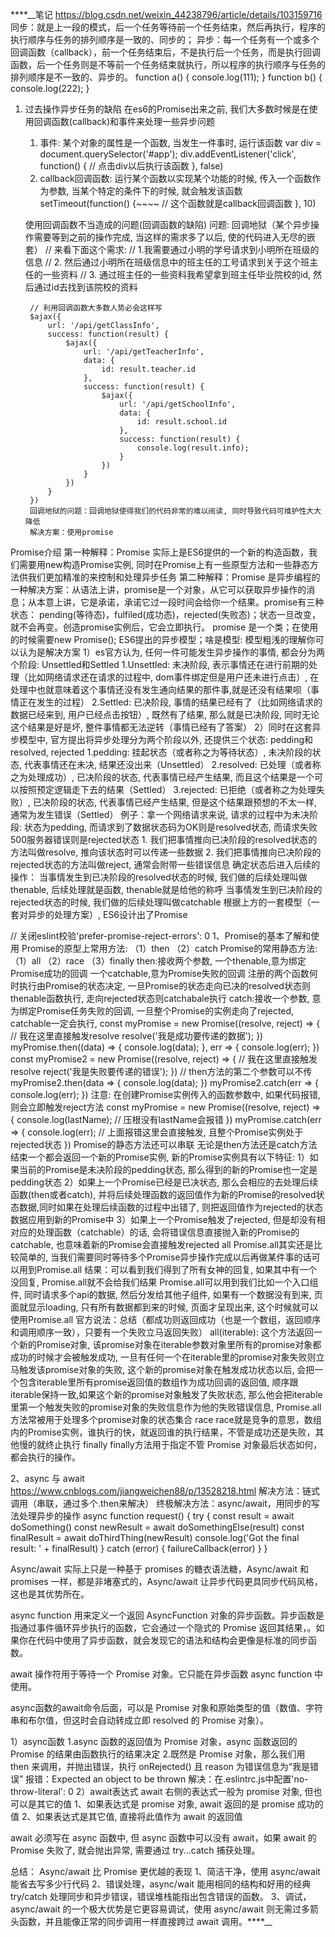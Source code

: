 ****__笔记
https://blog.csdn.net/weixin_44238796/article/details/103159716
同步：就是上一段的模式，后一个任务等待前一个任务结束，然后再执行，程序的执行顺序与任务的排列顺序是一致的、同步的；
异步：每一个任务有一个或多个回调函数（callback），前一个任务结束后，不是执行后一个任务，而是执行回调函数，后一个任务则是不等前一个任务结束就执行，所以程序的执行顺序与任务的排列顺序是不一致的、异步的。
function a() {
    console.log(111);
}
function b() {
    console.log(222);
}

1. 过去操作异步任务的缺陷
在es6的Promise出来之前, 我们大多数时候是在使用回调函数(callback)和事件来处理一些异步问题
    1. 事件: 某个对象的属性是一个函数, 当发生一件事时, 运行该函数
        var div = document.querySelector('#app');
        div.addEventListener('click', function() {
            // 点击div以后执行该函数
        }, false)
    2. callback回调函数: 运行某个函数以实现某个功能的时候, 传入一个函数作为参数, 当某个特定的条件下的时候, 就会触发该函数
        setTimeout(function() {~~~~
            // 这个函数就是callback回调函数
        }, 10)
        
    使用回调函数不当造成的问题(回调函数的缺陷)
    问题: 回调地狱（某个异步操作需要等到之前的操作完成, 当这样的需求多了以后, 使的代码进入无尽的嵌套）
        // 来看下面这个需求: 
        // 1.我需要通过小明的学号请求到小明所在班级的信息
        // 2. 然后通过小明所在班级信息中的班主任的工号请求到关于这个班主任的一些资料
        // 3. 通过班主任的一些资料我希望拿到班主任毕业院校的id, 然后通过id去找到该院校的资料
        
        // 利用回调函数大多数人势必会这样写
        $ajax({
            url: '/api/getClassInfo',
            success: function(result) {
                $ajax({
                    url: '/api/getTeacherInfo',
                    data: {
                        id: result.teacher.id
                    },
                    success: function(result) {
                        $ajax({
                            url: '/api/getSchoolInfo',
                            data: {
                                id: result.school.id
                            },
                            success: function(result) {
                                console.log(result.info);
                            }
                        })
                    }
                })
            }
        })
        回调地狱的问题：回调地狱使得我们的代码非常的难以阅读, 同时导致代码可维护性大大降低
        解决方案：使用promise
        
Promise介绍
第一种解释：Promise 实际上是ES6提供的一个新的构造函数，我们需要用new构造Promise实例, 同时在Promise上有一些原型方法和一些静态方法供我们更加精准的来控制和处理异步任务
第二种解释：Promise 是异步编程的一种解决方案：从语法上讲，promise是一个对象，从它可以获取异步操作的消息；从本意上讲，它是承诺，承诺它过一段时间会给你一个结果。promise有三种状态： pending(等待态)，fulfiled(成功态)，rejected(失败态)；状态一旦改变，就不会再变。创造promise实例后，它会立即执行。
promise 是一个类；在使用的时候需要new Promise();
ES6提出的异步模型；啥是模型: 模型粗浅的理解你可以认为是解决方案
    1）es官方认为, 任何一件可能发生异步操作的事情, 都会分为两个阶段: Unsettled和Settled
        1.Unsettled: 未决阶段, 表示事情还在进行前期的处理（比如网络请求还在请求的过程中, dom事件绑定但是用户还未进行点击）, 在处理中也就意味着这个事情还没有发生通向结果的那件事,就是还没有结果呗（事情正在发生的过程）
        2.Settled: 已决阶段, 事情的结果已经有了（比如网络请求的数据已经来到, 用户已经点击按钮）, 既然有了结果, 那么就是已决阶段, 同时无论这个结果是好是坏, 整件事情都无法逆转（事情已经有了答案）
    2）同时在这套异步模型中, 官方提出将异步处理分为两个阶段以外, 还提供三个状态: pedding和resolved, rejected
        1.pedding: 挂起状态（或者称之为等待状态）, 未决阶段的状态, 代表事情还在未决, 结果还没出来（Unsettled）
        2.resolved: 已处理（或者称之为处理成功）, 已决阶段的状态, 代表事情已经产生结果, 而且这个结果是一个可以按照预定逻辑走下去的结果（Settled）
        3.rejected: 已拒绝（或者称之为处理失败）, 已决阶段的状态, 代表事情已经产生结果, 但是这个结果跟预想的不太一样, 通常为发生错误（Settled）
        例子：拿一个网络请求来说, 请求的过程中为未决阶段: 状态为pedding, 而请求到了数据状态码为OK则是resolved状态, 而请求失败500服务器错误则是rejected状态
    1. 我们把事情推向已决阶段的resolved状态的方法叫做resolve, 推向该状态时可以传递一些数据
    2. 我们把事情推向已决阶段的rejected状态的方法叫做reject, 通常会附带一些错误信息
    确定状态后进入后续的操作：
        当事情发生到已决阶段的resolved状态的时候, 我们做的后续处理叫做thenable, 后续处理就是函数, thenable就是给他的称呼
        当事情发生到已决阶段的rejected状态的时候, 我们做的后续处理叫做catchable
根据上方的一套模型（一套对异步的处理方案）, ES6设计出了Promise

// 关闭eslint校验'prefer-promise-reject-errors': 0
1、Promise的基本了解和使用
    Promise的原型上常用方法: （1）then    （2）catch
    Promise的常用静态方法: （1）all      （2）race     （3）finally
    then:接收两个参数, 一个thenable,意为绑定Promise成功的回调 一个catchable,意为Promise失败的回调 注册的两个函数何时执行由Promise的状态决定, 一旦Promise的状态走向已决的resolved状态则thenable函数执行, 走向rejected状态则catchabale执行
    catch:接收一个参数, 意为绑定Promise任务失败的回调, 一旦整个Promise的实例走向了rejected, catchable一定会执行,
    const myPromise = new Promise((resolve, reject) => {
        // 我在这里直接触发resolve
        resolve('我是成功要传递的数据');
    })
    myPromise.then((data) => {
        console.log(data);
    }, err => {
        console.log(err);
    })
    const myPromise2 = new Promise((resolve, reject) => {
        // 我在这里直接触发resolve
        reject('我是失败要传递的错误');
    })
    // then方法的第二个参数可以不传
    myPromise2.then(data => {
        console.log(data);
    })
    myPromise2.catch(err => {
        console.log(err);
    })
    注意: 在创建Promise实例传入的函数参数中, 如果代码报错, 则会立即触发reject方法
    const myPromise = new Promise((resolve, reject) => {
        console.log(lastName); // 压根没有lastName会报错
    })
    myPromise.catch(err => {
        console.log(err); // 上面报错这里会直接触发, 且整个Promise实例处于rejected状态
    })
    Promise的静态方法还可以串联
    无论是then方法还是catch方法结束一个都会返回一个新的Promise实例, 新的Promise实例具有以下特征:
    1）如果当前的Promise是未决阶段的pedding状态, 那么得到的新的Promise也一定是pedding状态
    2）如果上一个Promise已经是已决状态, 那么会相应的去处理后续函数(then或者catch), 并将后续处理函数的返回值作为新的Promise的resolved状态数据,同时如果在处理后续函数的过程中出错了, 则把返回值作为rejected的状态数据应用到新的Promise中
    3）如果上一个Promise触发了rejected, 但是却没有相对应的处理函数（catchable）的话, 会将错误信息直接抛入新的Promise的catchable, 也意味着新的Promise会直接触发rejected
    all
    Promise.all其实还是比较简单的, 当我们需要同时等待多个Promise异步操作完成以后再做某件事的话可以用到Promise.all
    结果：可以看到我们得到了所有女神的回复, 如果其中有一个没回复, Promise.all就不会给我们结果
    Promise.all可以用到我们比如一个入口组件, 同时请求多个api的数据, 然后分发给其他子组件, 如果有一个数据没有到来, 页面就显示loading, 只有所有数据都到来的时候, 页面才呈现出来, 这个时候就可以使用Promise.all
    官方说法：总结（都成功则返回成功（也是一个数组，返回顺序和调用顺序一致），只要有一个失败立马返回失败）
    all(iterable): 这个方法返回一个新的Promise对象, 该promise对象在iterable参数对象里所有的promise对象都成功的时候才会被触发成功, 一旦有任何一个在iterable里的promise对象失败则立马触发该promise对象的失败, 这个新的promise对象在触发成功状态以后, 会把一个包含iterable里所有promise返回值的数组作为成功回调的返回值, 顺序跟iterable保持一致,如果这个新的promise对象触发了失败状态, 那么他会把iterable里第一个触发失败的promise对象的失败信息作为他的失败错误信息, Promise.all方法常被用于处理多个promise对象的状态集合
    race
    race就是竞争的意思，数组内的Promise实例，谁执行的快，就返回谁的执行结果，不管是成功还是失败，其他慢的就终止执行
    finally
    finally方法用于指定不管 Promise 对象最后状态如何，都会执行的操作。

2、async 与 await
https://www.cnblogs.com/jiangweichen88/p/13528218.html
解决方法：链式调用（串联，通过多个.then来解决）
终极解决方法：async/await，用同步的写法处理异步的操作
async function request() {
    try {
        const result = await doSomething()
        const newResult = await doSomethingElse(result)
        const finalResult = await doThirdThing(newResult)
        console.log('Got the final result: ' + finalResult)
    } catch (error) {
        failureCallback(error)
    }
}

Async/await 实际上只是一种基于 promises 的糖衣语法糖，Async/await 和 promises 一样，都是非堵塞式的，Async/await 让异步代码更具同步代码风格，这也是其优势所在。

async function 用来定义一个返回 AsyncFunction 对象的异步函数。异步函数是指通过事件循环异步执行的函数，它会通过一个隐式的 Promise 返回其结果，。如果你在代码中使用了异步函数，就会发现它的语法和结构会更像是标准的同步函数。

await 操作符用于等待一个 Promise 对象。它只能在异步函数 async function 中使用。

async函数的await命令后面，可以是 Promise 对象和原始类型的值（数值、字符串和布尔值，但这时会自动转成立即 resolved 的 Promise 对象）。

1）async函数
    1.async 函数的返回值为 Promise 对象，async 函数返回的 Promise 的结果由函数执行的结果决定
    2.既然是 Promise 对象，那么我们用 then 来调用，并抛出错误，执行 onRejected() 且 reason 为错误信息为“我是错误”
    报错：Expected an object to be thrown
    解决：在.eslintrc.js中配置'no-throw-literal': 0
2）await表达式
    await 右侧的表达式一般为 promise 对象, 但也可以是其它的值
    1、如果表达式是 promise 对象, await 返回的是 promise 成功的值
    2、如果表达式是其它值, 直接将此值作为 await 的返回值

await 必须写在 async 函数中, 但 async 函数中可以没有 await，如果 await 的 Promise 失败了, 就会抛出异常, 需要通过 try...catch 捕获处理。

总结：
Async/await 比 Promise 更优越的表现
1、简洁干净，使用 async/await 能省去写多少行代码
2、错误处理，async/wait 能用相同的结构和好用的经典 try/catch 处理同步和异步错误，错误堆栈能指出包含错误的函数。
3、调试，async/await 的一个极大优势是它更容易调试，使用 async/await 则无需过多箭头函数，并且能像正常的同步调用一样直接跨过 await 调用。****__
